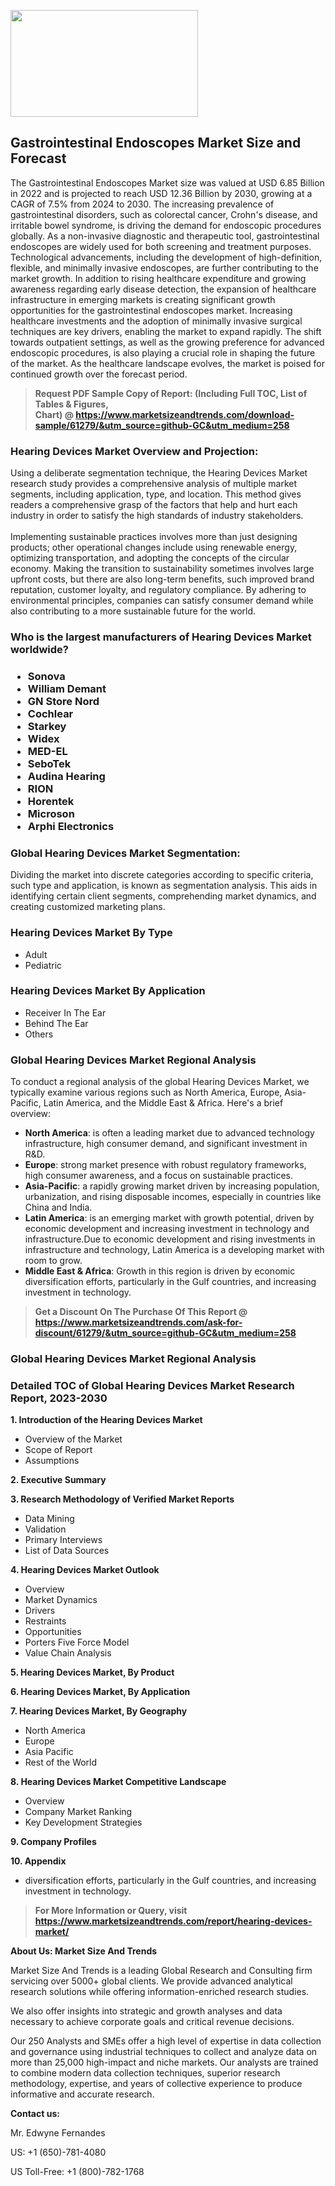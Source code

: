 <p><img class="alignnone size-medium wp-image-20088" src="https://ffe5etoiles.com/wp-content/uploads/2024/12/MST1-300x171.png" alt="" width="300" height="171" /></p><h2>Gastrointestinal Endoscopes Market Size and Forecast</h2><p>The Gastrointestinal Endoscopes Market size was valued at USD 6.85 Billion in 2022 and is projected to reach USD 12.36 Billion by 2030, growing at a CAGR of 7.5% from 2024 to 2030. The increasing prevalence of gastrointestinal disorders, such as colorectal cancer, Crohn's disease, and irritable bowel syndrome, is driving the demand for endoscopic procedures globally. As a non-invasive diagnostic and therapeutic tool, gastrointestinal endoscopes are widely used for both screening and treatment purposes. Technological advancements, including the development of high-definition, flexible, and minimally invasive endoscopes, are further contributing to the market growth. In addition to rising healthcare expenditure and growing awareness regarding early disease detection, the expansion of healthcare infrastructure in emerging markets is creating significant growth opportunities for the gastrointestinal endoscopes market. Increasing healthcare investments and the adoption of minimally invasive surgical techniques are key drivers, enabling the market to expand rapidly. The shift towards outpatient settings, as well as the growing preference for advanced endoscopic procedures, is also playing a crucial role in shaping the future of the market. As the healthcare landscape evolves, the market is poised for continued growth over the forecast period.</p></p><blockquote id="" class=""><strong>Request PDF Sample Copy of Report: (Including Full TOC, List of Tables &amp; Figures, Chart)&nbsp;@&nbsp;<strong><a href="https://www.marketsizeandtrends.com/download-sample/61279/&utm_source=github-GC&utm_medium=258" target="_blank">https://www.marketsizeandtrends.com/download-sample/61279/&utm_source=github-GC&utm_medium=258</a></strong></strong></blockquote><h3 id="" class="">Hearing Devices Market&nbsp;Overview and Projection:</h3><p id="" class="">Using a deliberate segmentation technique, the Hearing Devices Market research study provides a comprehensive analysis of multiple market segments, including application, type, and location. This method gives readers a comprehensive grasp of the factors that help and hurt each industry in order to satisfy the high standards of industry stakeholders. <br /> <br />Implementing sustainable practices involves more than just designing products; other operational changes include using renewable energy, optimizing transportation, and adopting the concepts of the circular economy. Making the transition to sustainability sometimes involves large upfront costs, but there are also long-term benefits, such improved brand reputation, customer loyalty, and regulatory compliance. By adhering to environmental principles, companies can satisfy consumer demand while also contributing to a more sustainable future for the world.</p><h3 id="" class="">Who is the largest manufacturers of&nbsp;Hearing Devices Market worldwide?</h3><h3 class=""><p><ul><li>Sonova </li><li> William Demant </li><li> GN Store Nord </li><li> Cochlear </li><li> Starkey </li><li> Widex </li><li> MED-EL </li><li> SeboTek </li><li> Audina Hearing </li><li> RION </li><li> Horentek </li><li> Microson </li><li> Arphi Electronics</li></ul></p></h3><h3 id="" class="">Global&nbsp;Hearing Devices Market Segmentation:</h3><p id="" class="">Dividing the market into discrete categories according to specific criteria, such type and application, is known as segmentation analysis. This aids in identifying certain client segments, comprehending market dynamics, and creating customized marketing plans.</p><h3 id="" class="">Hearing Devices Market&nbsp;By Type</h3><p><p><ul><li>Adult </li><li> Pediatric</p></li></ul></p></p><h3 id="" class="">Hearing Devices Market&nbsp;By Application</h3><p class=""><p><ul><li>Receiver In The Ear </li><li> Behind The Ear </li><li> Others</li></ul></p></p><h3 id="" class="">Global Hearing Devices Market Regional Analysis</h3><p id="" class="">To conduct a regional analysis of the global Hearing Devices Market, we typically examine various regions such as North America, Europe, Asia-Pacific, Latin America, and the Middle East &amp; Africa. Here's a brief overview:</p><ul><li><strong>North America</strong>: is often a leading market due to advanced technology infrastructure, high consumer demand, and significant investment in R&amp;D.</li><li><strong>Europe</strong>: strong market presence with robust regulatory frameworks, high consumer awareness, and a focus on sustainable practices.</li><li><strong>Asia-Pacific</strong>: a rapidly growing market driven by increasing population, urbanization, and rising disposable incomes, especially in countries like China and India.</li><li><strong>Latin America</strong>: is an emerging market with growth potential, driven by economic development and increasing investment in technology and infrastructure.Due to economic development and rising investments in infrastructure and technology, Latin America is a developing market with room to grow.</li><li><strong>Middle East &amp; Africa</strong>: Growth in this region is driven by economic diversification efforts, particularly in the Gulf countries, and increasing investment in technology.</li></ul><blockquote id="" class=""><strong>Get a Discount On The Purchase Of This Report @ <strong><a href="https://www.marketsizeandtrends.com/ask-for-discount/61279/&utm_source=github-GC&utm_medium=258" target="_blank">https://www.marketsizeandtrends.com/ask-for-discount/61279/&utm_source=github-GC&utm_medium=258</a></strong></strong></blockquote><h3 id="" class="">Global Hearing Devices Market Regional Analysis</h3><h3 id="" class="">Detailed TOC of Global Hearing Devices Market Research Report, 2023-2030</h3><p id="" class=""><strong>1. Introduction of the Hearing Devices Market</strong></p><ul><li>Overview of the Market</li><li>Scope of Report</li><li>Assumptions</li></ul><p id="" class=""><strong>2. Executive Summary</strong></p><p id="" class=""><strong>3. Research Methodology of Verified Market Reports</strong></p><ul><li>Data Mining</li><li>Validation</li><li>Primary Interviews</li><li>List of Data Sources</li></ul><p id="" class=""><strong>4. Hearing Devices Market Outlook</strong></p><ul><li>Overview</li><li>Market Dynamics</li><li>Drivers</li><li>Restraints</li><li>Opportunities</li><li>Porters Five Force Model</li><li>Value Chain Analysis</li></ul><p id="" class=""><strong>5. Hearing Devices Market, By Product</strong></p><p id="" class=""><strong>6. Hearing Devices Market, By Application</strong></p><p id="" class=""><strong>7. Hearing Devices Market, By Geography</strong></p><ul><li>North America</li><li>Europe</li><li>Asia Pacific</li><li>Rest of the World</li></ul><p id="" class=""><strong>8. Hearing Devices Market Competitive Landscape</strong></p><ul><li>Overview</li><li>Company Market Ranking</li><li>Key Development Strategies</li></ul><p id="" class=""><strong>9. Company Profiles</strong></p><p id="" class=""><strong>10. Appendix</strong></p><ul><li>diversification efforts, particularly in the Gulf countries, and increasing investment in technology.</li></ul><blockquote id="" class=""><strong>For More Information or Query, visit <strong><strong><a href="https://www.marketsizeandtrends.com/report/hearing-devices-market/" target="_blank">https://www.marketsizeandtrends.com/report/hearing-devices-market/</a></strong></strong></strong></blockquote><p id="" class=""><strong>About Us: Market Size And Trends</strong></p><p id="" class="">Market Size And Trends is a leading Global Research and Consulting firm servicing over 5000+ global clients. We provide advanced analytical research solutions while offering information-enriched research studies.</p><p id="" class="">We also offer insights into strategic and growth analyses and data necessary to achieve corporate goals and critical revenue decisions.</p><p id="" class="">Our 250 Analysts and SMEs offer a high level of expertise in data collection and governance using industrial techniques to collect and analyze data on more than 25,000 high-impact and niche markets. Our analysts are trained to combine modern data collection techniques, superior research methodology, expertise, and years of collective experience to produce informative and accurate research.</p><p id="" class=""><strong>Contact us:</strong></p><p id="" class="">Mr. Edwyne Fernandes</p><p id="" class="">US: +1 (650)-781-4080</p><p id="" class="">US Toll-Free: +1 (800)-782-1768</p>
